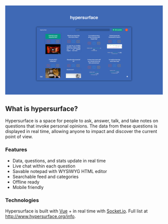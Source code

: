 ![](/src/assets/mdimage.png)
## What is hypersurface?

Hypersurface is a space for people to ask, answer, talk, and take notes on questions that invoke personal opinions. The data from these questions is displayed in real time, allowing anyone to impact and discover the current point of view.

### Features

* Data, questions, and stats update in real time
* Live chat within each question
* Savable notepad with WYSIWYG HTML editor
* Searchable feed and categories
* Offline ready
* Mobile friendly

### Technologies

Hypersurface is built with [Vue](http://www.vuejs.org) + in real time with [Socket.io](http://www.socket.io). Full list at http://www.hypersurface.org/info.
